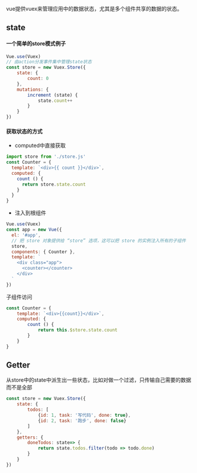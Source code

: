 vue提供vuex来管理应用中的数据状态，尤其是多个组件共享的数据的状态。
## state
#### 一个简单的store模式例子
```js
Vue.use(Vuex)
// 由action分发事件集中管理state状态
const store = new Vuex.Store({
    state: {
        count: 0
    },
    mutations: {
        increment (state) {
            state.count++
        }
    }
})
```
#### 获取状态的方式
* computed中直接获取
```js
import store from './store.js'
const Counter = {
  template: `<div>{{ count }}</div>`,
  computed: {
    count () {
      return store.state.count
    }
  }
}
```
* 注入到根组件
```js
Vue.use(Vuex)
const app = new Vue({
  el: '#app',
  // 把 store 对象提供给 “store” 选项，这可以把 store 的实例注入所有的子组件
  store,
  components: { Counter },
  template: `
    <div class="app">
      <counter></counter>
    </div>
  `
})
```
子组件访问
```js
const Counter = {
    template: `<div>{{count}}</div>`,
    computed: {
        count () {
            return this.$store.state.count
        }
    }
}
```
## Getter
从store中的state中派生出一些状态，比如对做一个过滤，只传输自己需要的数据而不是全部
```js
const store = new Vuex.Store({
    state: {
        todos: [
            {id: 1, task: '写代码', done: true},
            {id: 2, task: '跑步', done: false}
        ]
    },
    getters: {
        doneTodos: state=> {
            return state.todos.filter(todo => todo.done)
        }
    }
})
```


